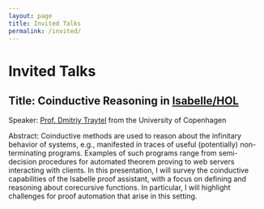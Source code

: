 ```yaml
---
layout: page
title: Invited Talks
permalink: /invited/
---
```


# Invited Talks

## Title: Coinductive Reasoning in [Isabelle/HOL](https://isabelle.in.tum.de)

Speaker: [Prof. Dmitriy Traytel](https://traytel.bitbucket.io) from the University of Copenhagen

Abstract: Coinductive methods are used to reason about the infinitary behavior of systems, e.g., manifested in traces of useful (potentially) non-terminating programs. Examples of such programs range from semi-decision procedures for automated theorem proving to web servers interacting with clients. In this presentation, I will survey the coinductive capabilities of the Isabelle proof assistant, with a focus on defining and reasoning about corecursive functions. In particular, I will highlight challenges for proof automation that arise in this setting.
